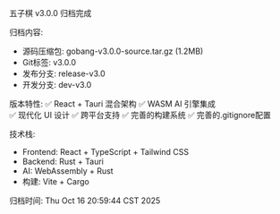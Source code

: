 五子棋 v3.0.0 归档完成

归档内容:
- 源码压缩包: gobang-v3.0.0-source.tar.gz (1.2MB)
- Git标签: v3.0.0
- 发布分支: release-v3.0
- 开发分支: dev-v3.0

版本特性:
✅ React + Tauri 混合架构
✅ WASM AI 引擎集成  
✅ 现代化 UI 设计
✅ 跨平台支持
✅ 完善的构建系统
✅ 完善的.gitignore配置

技术栈:
- Frontend: React + TypeScript + Tailwind CSS
- Backend: Rust + Tauri  
- AI: WebAssembly + Rust
- 构建: Vite + Cargo

归档时间: Thu Oct 16 20:59:44 CST 2025
